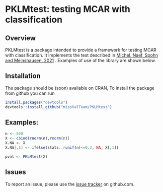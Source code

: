 # PKLMtest: testing MCAR with classification


## Overview

PKLMtest is a package intended to provide a framework for testing MCAR with classification. It implements the test  described in [Michel, Naef, Spohn and Meinshausen. 2021](https://arxiv.org/abs/2106.03742) . Examples of use of the library are shown below.


## Installation

The package should be (soon) available on CRAN, To install the package from github you can run

``` r
install.packages("devtools")
devtools::install_github("missValTeam/PKLMtest")
```

## Examples: 

```r
n <- 500 
X <- cbind(rnorm(n),rnorm(n))
X.NA <- X
X.NA[,1] <- ifelse(stats::runif(n)<=0.2, NA, X[,1])

pval <- PKLMtest(X)
```


## Issues

To report an issue, please use the [issue tracker](https://github.com/missValTeam/PKLMtest/issues) on github.com.
